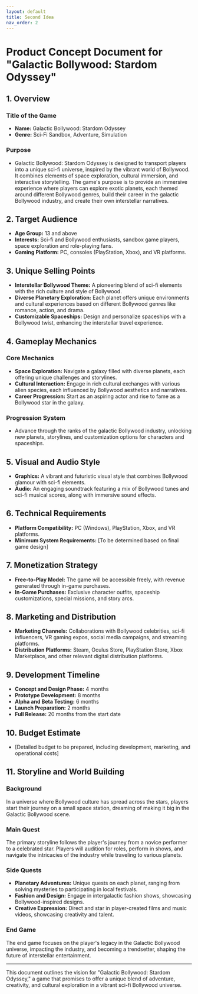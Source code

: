 ```yaml
---
layout: default
title: Second Idea
nav_order: 2
---
```


# Product Concept Document for "Galactic Bollywood: Stardom Odyssey"

## 1. Overview

### Title of the Game
- **Name:** Galactic Bollywood: Stardom Odyssey
- **Genre:** Sci-Fi Sandbox, Adventure, Simulation

### Purpose
- Galactic Bollywood: Stardom Odyssey is designed to transport players into a unique sci-fi universe, inspired by the vibrant world of Bollywood. It combines elements of space exploration, cultural immersion, and interactive storytelling. The game's purpose is to provide an immersive experience where players can explore exotic planets, each themed around different Bollywood genres, build their career in the galactic Bollywood industry, and create their own interstellar narratives.

## 2. Target Audience
- **Age Group:** 13 and above
- **Interests:** Sci-fi and Bollywood enthusiasts, sandbox game players, space exploration and role-playing fans.
- **Gaming Platform:** PC, consoles (PlayStation, Xbox), and VR platforms.

## 3. Unique Selling Points
- **Interstellar Bollywood Theme:** A pioneering blend of sci-fi elements with the rich culture and style of Bollywood.
- **Diverse Planetary Exploration:** Each planet offers unique environments and cultural experiences based on different Bollywood genres like romance, action, and drama.
- **Customizable Spaceships:** Design and personalize spaceships with a Bollywood twist, enhancing the interstellar travel experience.

## 4. Gameplay Mechanics

### Core Mechanics
- **Space Exploration:** Navigate a galaxy filled with diverse planets, each offering unique challenges and storylines.
- **Cultural Interaction:** Engage in rich cultural exchanges with various alien species, each influenced by Bollywood aesthetics and narratives.
- **Career Progression:** Start as an aspiring actor and rise to fame as a Bollywood star in the galaxy.

### Progression System
- Advance through the ranks of the galactic Bollywood industry, unlocking new planets, storylines, and customization options for characters and spaceships.

## 5. Visual and Audio Style
- **Graphics:** A vibrant and futuristic visual style that combines Bollywood glamour with sci-fi elements.
- **Audio:** An engaging soundtrack featuring a mix of Bollywood tunes and sci-fi musical scores, along with immersive sound effects.

## 6. Technical Requirements
- **Platform Compatibility:** PC (Windows), PlayStation, Xbox, and VR platforms.
- **Minimum System Requirements:** [To be determined based on final game design]

## 7. Monetization Strategy
- **Free-to-Play Model:** The game will be accessible freely, with revenue generated through in-game purchases.
- **In-Game Purchases:** Exclusive character outfits, spaceship customizations, special missions, and story arcs.

## 8. Marketing and Distribution
- **Marketing Channels:** Collaborations with Bollywood celebrities, sci-fi influencers, VR gaming expos, social media campaigns, and streaming platforms.
- **Distribution Platforms:** Steam, Oculus Store, PlayStation Store, Xbox Marketplace, and other relevant digital distribution platforms.

## 9. Development Timeline
- **Concept and Design Phase:** 4 months
- **Prototype Development:** 8 months
- **Alpha and Beta Testing:** 6 months
- **Launch Preparation:** 2 months
- **Full Release:** 20 months from the start date

## 10. Budget Estimate
- [Detailed budget to be prepared, including development, marketing, and operational costs]

## 11. Storyline and World Building

### Background
In a universe where Bollywood culture has spread across the stars, players start their journey on a small space station, dreaming of making it big in the Galactic Bollywood scene.

### Main Quest
The primary storyline follows the player's journey from a novice performer to a celebrated star. Players will audition for roles, perform in shows, and navigate the intricacies of the industry while traveling to various planets.

### Side Quests
- **Planetary Adventures:** Unique quests on each planet, ranging from solving mysteries to participating in local festivals.
- **Fashion and Design:** Engage in intergalactic fashion shows, showcasing Bollywood-inspired designs.
- **Creative Expression:** Direct and star in player-created films and music videos, showcasing creativity and talent.

### End Game
The end game focuses on the player's legacy in the Galactic Bollywood universe, impacting the industry, and becoming a trendsetter, shaping the future of interstellar entertainment.

---

This document outlines the vision for "Galactic Bollywood: Stardom Odyssey," a game that promises to offer a unique blend of adventure, creativity, and cultural exploration in a vibrant sci-fi Bollywood universe.
